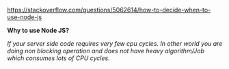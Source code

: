 https://stackoverflow.com/questions/5062614/how-to-decide-when-to-use-node-js


<b>Why to use Node JS?</b>

<i>If your server side code requires very few cpu cycles. In other world you are doing non blocking operation and does not have heavy algorithm/Job which consumes lots of CPU cycles.</i>